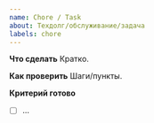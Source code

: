 ```yaml
---
name: Chore / Task
about: Техдолг/обслуживание/задача
labels: chore
---
```


**Что сделать**
Кратко.

**Как проверить**
Шаги/пункты.

**Критерий готово**
- [ ] ...
